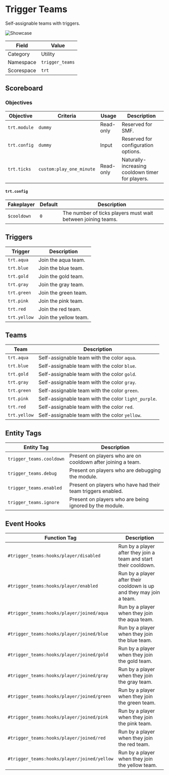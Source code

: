 # Trigger Teams
Self-assignable teams with triggers.

![Showcase](https://i.imgur.com/05RE6ET.png)

Field       | Value
----------- | -----
Category    | Utility
Namespace   | `trigger_teams`
Scorespace  | `trt`

## Scoreboard
### Objectives
Objective     | Criteria                  | Usage     | Description
------------- | ------------------------- | --------- | -----------
`trt.module`  | `dummy`                   | Read-only | Reserved for SMF.
`trt.config`  | `dummy`                   | Input     | Reserved for configuration options.
`trt.ticks`   | `custom:play_one_minute`  | Read-only | Naturally-increasing cooldown timer for players.

#### `trt.config`
Fakeplayer  | Default | Description
----------- | ------- | -----------
`$cooldown` | `0`     | The number of ticks players must wait between joining teams.

## Triggers
Trigger       | Description
------------- | -----------
`trt.aqua`    | Join the aqua team.
`trt.blue`    | Join the blue team.
`trt.gold`    | Join the gold team.
`trt.gray`    | Join the gray team.
`trt.green`   | Join the green team.
`trt.pink`    | Join the pink team.
`trt.red`     | Join the red team.
`trt.yellow`  | Join the yellow team.

## Teams
Team          | Description
------------- | -----------
`trt.aqua`    | Self-assignable team with the color `aqua`.
`trt.blue`    | Self-assignable team with the color `blue`.
`trt.gold`    | Self-assignable team with the color `gold`.
`trt.gray`    | Self-assignable team with the color `gray`.
`trt.green`   | Self-assignable team with the color `green`.
`trt.pink`    | Self-assignable team with the color `light_purple`.
`trt.red`     | Self-assignable team with the color `red`.
`trt.yellow`  | Self-assignable team with the color `yellow`.

## Entity Tags
Entity Tag                | Description
------------------------- | -----------
`trigger_teams.cooldown`  | Present on players who are on cooldown after joining a team.
`trigger_teams.debug`     | Present on players who are debugging the module.
`trigger_teams.enabled`   | Present on players who have had their team triggers enabled.
`trigger_teams.ignore`    | Present on players who are being ignored by the module.

## Event Hooks
Function Tag                                | Description
------------------------------------------- | -----------
`#trigger_teams:hooks/player/disabled`      | Run by a player after they join a team and start their cooldown.
`#trigger_teams:hooks/player/enabled`       | Run by a player after their cooldown is up and they may join a team.
`#trigger_teams:hooks/player/joined/aqua`   | Run by a player when they join the aqua team.
`#trigger_teams:hooks/player/joined/blue`   | Run by a player when they join the blue team.
`#trigger_teams:hooks/player/joined/gold`   | Run by a player when they join the gold team.
`#trigger_teams:hooks/player/joined/gray`   | Run by a player when they join the gray team.
`#trigger_teams:hooks/player/joined/green`  | Run by a player when they join the green team.
`#trigger_teams:hooks/player/joined/pink`   | Run by a player when they join the pink team.
`#trigger_teams:hooks/player/joined/red`    | Run by a player when they join the red team.
`#trigger_teams:hooks/player/joined/yellow` | Run by a player when they join the yellow team.
